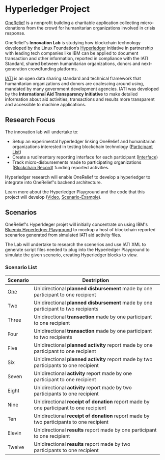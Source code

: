# Hyperledger Project

[OneRelief](https://onereliefapp.com) is a nonprofit building a charitable application collecting micro-donations from the crowd for humanitarian organizations involved in crisis response.

OneRelief's **Innovation Lab** is studying how blockchain technology developed by the Linux Foundation’s [Hyperledger](https://www.hyperledger.org/) initiative in partnership with leading tech companies like IBM can be applied to document transaction and other information, reported in compliance with the IATI Standard, shared between humanitarian organizations, donors and next-generation crowdfunding platforms.

[IATI](http://iatistandard.org) is an open data sharing standard and technical framework that humanitarian organizations and donors are coalescing around using, mandated by many government development agencies. IATI was developed by the **International Aid Transparency Initiative** to make detailed information about aid activities, transactions and results more transparent and accessible to machine applications.

## Research Focus

The innovation lab will undertake to:

* Setup an experimental hyperledger linking OneRelief and humanitarian organizations interested in testing blockchain technology ([Participant List](https://github.com/Brentophillips/OneRelief-Hyperledger/blob/master/Participants.md))
* Create a rudimentary reporting interface for each participant ([Interface](https://github.com/Brentophillips/OneRelief-Hyperledger/tree/master/Interface))
* Track micro-disbursements made to participating organizations ([Blockchain Record](https://github.com/Brentophillips/OneRelief-Hyperledger/blob/master/Record.md)) funding reported activities.

Hyperledger research will enable OneRelief to develop a hyperledger to integrate into OneRelief's backend architecture.

Learn more about the Hyperledger Playground and the code that this project will develop ([Video](https://www.youtube.com/watch?v=swliX9LFerk), [Scenario-Example](https://github.com/Brentophillips/OneRelief-Hyperledger/blob/master/Scenario-Example.md)).

## Scenarios

OneRelief's Hyperldeger projet will initially concentrate on using IBM's [Bluemix Hyperledger Playground](http://composer-playground.mybluemix.net) to mockup a host of blockchain reported scenarios generated from simulated IATI aid activity files.

The Lab will undertake to research the scenerios and use IATI XML to generate script files needed to plug into the Hyperledger Playground to simulate the given scenerio, creating Hyperledger blocks to view.

### Scenario List

Scenario | Destription
--- | ---
[One](https://github.com/Brentophillips/OneRelief-Hyperledger/blob/bp-edit/Scenarios/S-One.md) | Unidirectional **planned disbursement** made by one participant to one recipient
Two | Unidirectional **planned disbursement** made by one participant to two recipients
Three | Unidirectional **transaction** made by one participant to one recipient
Four | Unidirectional **transaction** made by one participant to two recipients
Five | Unidirectional **planned activity** report made by one participant to one recipient
Six | Unidirectional **planned activity** report made by two participants to one recipient
Seven | Unidirectional **activity** report made by one participant to one recipient
Eight | Unidirectional **activity** report made by two participants to one recipient
Nine | Unidirectional **receipt of donation** report made by one participant to one recipient
Ten | Unidirectional **receipt of donation** report made by two participants to one recipient
Elevin | Unidirectional **results** report made by one participant to one recipient
Twelve | Unidirectional **results** report made by two participants to one recipient

